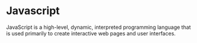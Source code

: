 # Javascript
JavaScript is a high-level, dynamic, interpreted programming language that is used primarily to create interactive web pages and user interfaces.
